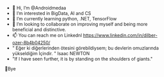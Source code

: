- 👋 Hi, I’m @Androidmedaa
- 👀 I’m interested in BigData, AI and CS
- 🌱 I’m currently learning python, .NET, TensorFlow
- 💞️ I’m looking to collaborate on improving myself and being more beneficial and distinctive.
- 📫 You can reach me on Linkednl https://www.linkedin.com/in/dilber-ozer-8b4b04250/
- "  Eğer ki diğerlerinden ötesini görebildiysem; bu devlerin omuzlarında yükseldiğim İçindir.  " Isaac NEWTON
- "If I have seen further, it is by standing on the shoulders of giants."

👋Bye





<!---
Androidmedaa/Androidmedaa is a ✨ special ✨ repository because its `README.md` (this file) appears on your GitHub profile.
You can click the Preview link to take a look at your changes.
--->
